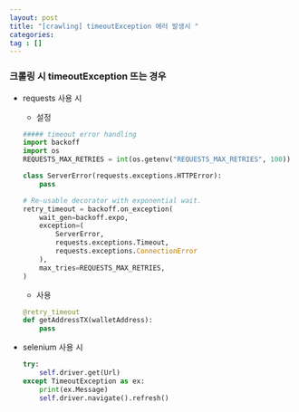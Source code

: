 ```yaml
---
layout: post
title: "[crawling] timeoutException 에러 발생시 "
categories: 
tag : []
---
```


### 크롤링 시 timeoutException 뜨는 경우

- requests 사용 시
    * 설정
    ```python
    ##### timeout error handling
    import backoff
    import os
    REQUESTS_MAX_RETRIES = int(os.getenv("REQUESTS_MAX_RETRIES", 100))

    class ServerError(requests.exceptions.HTTPError):
        pass

    # Re-usable decorator with exponential wait.
    retry_timeout = backoff.on_exception(
        wait_gen=backoff.expo,
        exception=(
            ServerError,
            requests.exceptions.Timeout,
            requests.exceptions.ConnectionError
        ),
        max_tries=REQUESTS_MAX_RETRIES,
    )
    ```

    * 사용 
    ```python
    @retry_timeout
    def getAddressTX(walletAddress):
        pass
    ```


- selenium 사용 시
    ```python
    try:
        self.driver.get(Url)
    except TimeoutException as ex:
        print(ex.Message)
        self.driver.navigate().refresh()
    ```